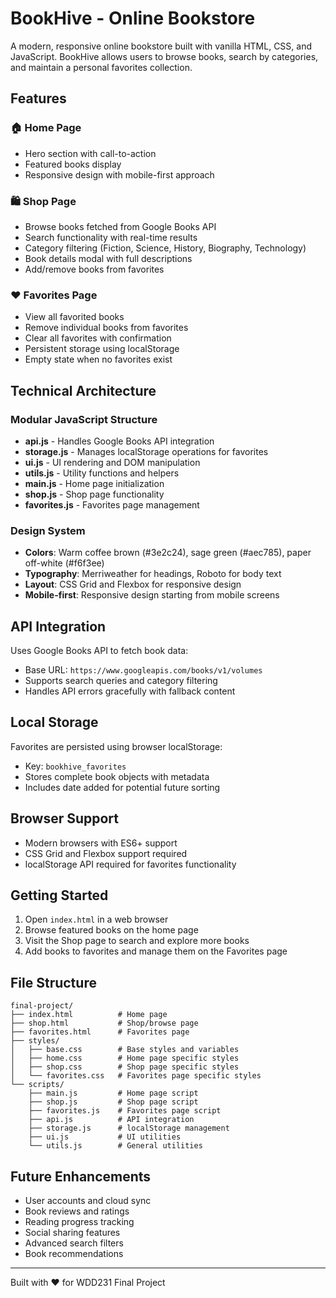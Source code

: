 # BookHive - Online Bookstore

A modern, responsive online bookstore built with vanilla HTML, CSS, and JavaScript. BookHive allows users to browse books, search by categories, and maintain a personal favorites collection.

## Features

### 🏠 Home Page
- Hero section with call-to-action
- Featured books display
- Responsive design with mobile-first approach

### 🛍️ Shop Page
- Browse books fetched from Google Books API
- Search functionality with real-time results
- Category filtering (Fiction, Science, History, Biography, Technology)
- Book details modal with full descriptions
- Add/remove books from favorites

### ❤️ Favorites Page
- View all favorited books
- Remove individual books from favorites
- Clear all favorites with confirmation
- Persistent storage using localStorage
- Empty state when no favorites exist

## Technical Architecture

### Modular JavaScript Structure
- **api.js** - Handles Google Books API integration
- **storage.js** - Manages localStorage operations for favorites
- **ui.js** - UI rendering and DOM manipulation
- **utils.js** - Utility functions and helpers
- **main.js** - Home page initialization
- **shop.js** - Shop page functionality
- **favorites.js** - Favorites page management

### Design System
- **Colors**: Warm coffee brown (#3e2c24), sage green (#aec785), paper off-white (#f6f3ee)
- **Typography**: Merriweather for headings, Roboto for body text
- **Layout**: CSS Grid and Flexbox for responsive design
- **Mobile-first**: Responsive design starting from mobile screens

## API Integration

Uses Google Books API to fetch book data:
- Base URL: `https://www.googleapis.com/books/v1/volumes`
- Supports search queries and category filtering
- Handles API errors gracefully with fallback content

## Local Storage

Favorites are persisted using browser localStorage:
- Key: `bookhive_favorites`
- Stores complete book objects with metadata
- Includes date added for potential future sorting

## Browser Support

- Modern browsers with ES6+ support
- CSS Grid and Flexbox support required
- localStorage API required for favorites functionality

## Getting Started

1. Open `index.html` in a web browser
2. Browse featured books on the home page
3. Visit the Shop page to search and explore more books
4. Add books to favorites and manage them on the Favorites page

## File Structure

```
final-project/
├── index.html          # Home page
├── shop.html           # Shop/browse page
├── favorites.html      # Favorites page
├── styles/
│   ├── base.css        # Base styles and variables
│   ├── home.css        # Home page specific styles
│   ├── shop.css        # Shop page specific styles
│   └── favorites.css   # Favorites page specific styles
└── scripts/
    ├── main.js         # Home page script
    ├── shop.js         # Shop page script
    ├── favorites.js    # Favorites page script
    ├── api.js          # API integration
    ├── storage.js      # localStorage management
    ├── ui.js           # UI utilities
    └── utils.js        # General utilities
```

## Future Enhancements

- User accounts and cloud sync
- Book reviews and ratings
- Reading progress tracking
- Social sharing features
- Advanced search filters
- Book recommendations

---

Built with ❤️ for WDD231 Final Project